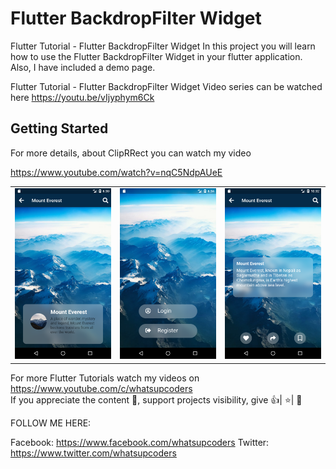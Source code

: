 # Flutter BackdropFilter Widget

Flutter Tutorial - Flutter BackdropFilter Widget
In this project you will learn how to use the Flutter BackdropFilter Widget in your flutter application. Also, I have included a demo page.

Flutter Tutorial - Flutter BackdropFilter Widget Video series can be watched here https://youtu.be/vIjyphym6Ck
## Getting Started

For more details, about ClipRRect  you can watch my video 

https://www.youtube.com/watch?v=nqC5NdpAUeE


<div style="text-align: center">
    <table>
        <tr>
            <td style="text-align: center">
                    <img src="https://github.com/whatsupcoders/Flutter-BackdropFilter-Widget/blob/master/assets/Screenshot_1546993846.png" width="200"/>
            </td>            
            <td style="text-align: center">              
                    <img src="https://github.com/whatsupcoders/Flutter-BackdropFilter-Widget/blob/master/assets/Screenshot_1546994073.png" width="200"/>
            </td>
            <td style="text-align: center">
                    <img src="https://github.com/whatsupcoders/Flutter-BackdropFilter-Widget/blob/master/assets/Screenshot_1547008344.png" width="200" />
            </td>
        </tr>
  </table>
  </div>
  
For more Flutter Tutorials watch my videos on https://www.youtube.com/c/whatsupcoders <br />
If you appreciate the content 📖, support projects visibility, give 👍| ⭐| 👏

FOLLOW ME HERE:

Facebook: https://www.facebook.com/whatsupcoders
Twitter: https://www.twitter.com/whatsupcoders
